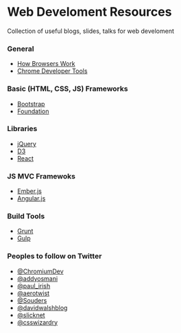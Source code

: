 Web Develoment Resources
========================

Collection of useful blogs, slides, talks for web develoment

### General

- [How Browsers Work](http://www.html5rocks.com/en/tutorials/internals/howbrowserswork)
- [Chrome Developer Tools](https://developers.google.com/chrome-developer-tools/)

### Basic (HTML, CSS, JS) Frameworks

- [Bootstrap](http://getbootstrap.com)
- [Foundation](http://foundation.zurb.com)

### Libraries

- [jQuery](http://jquery.com/)
- [D3](http://d3js.org/)
- [React](http://facebook.github.io/react/)

### JS MVC Framewoks

- [Ember.js](http://emberjs.com/)
- [Angular.js](http://angularjs.org/)

### Build Tools

- [Grunt](http://gruntjs.com/)
- [Gulp](http://gulpjs.com/)

### Peoples to follow on Twitter

- [@ChromiumDev](https://twitter.com/ChromiumDev)
- [@addyosmani](https://twitter.com/addyosmani)
- [@paul_irish](https://twitter.com/paul_irish)
- [@aerotwist](https://twitter.com/aerotwist)
- [@Souders](https://twitter.com/Souders)
- [@davidwalshblog](https://twitter.com/davidwalshblog)
- [@slicknet](https://twitter.com/slicknet)
- [@csswizardry](https://twitter.com/csswizardry)
